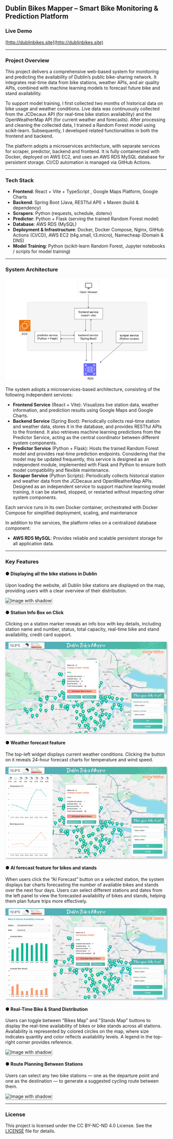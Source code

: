 ## Dublin Bikes Mapper – Smart Bike Monitoring & Prediction Platform



### Live Demo

[http://dublinbikes.site](http://dublinbikes.site)

------

### Project Overview

This project delivers a comprehensive web-based system for monitoring and predicting the availability of Dublin’s public bike-sharing network. It integrates real-time data from bike stations, weather APIs, and air quality APIs, combined with machine learning models to forecast future bike and stand availability.

To support model training, I first collected two months of historical data on bike usage and weather conditions. Live data was continuously collected from the JCDecaux API (for real-time bike station availability) and the OpenWeatherMap API (for current weather and forecasts). After processing and cleaning the collected data, I trained a Random Forest model using scikit-learn. Subsequently, I developed related functionalities in both the frontend and backend.

The platform adopts a microservices architecture, with separate services for scraper, predictor, backend and frontend. It is fully containerized with Docker, deployed on AWS EC2, and uses an AWS RDS MySQL database for persistent storage. CI/CD automation is managed via GitHub Actions.

------

###  Tech Stack

- **Frontend**: React + Vite + TypeScript , Google Maps Platform, Google Charts
- **Backend**: Spring Boot (Java, RESTful API) + Maven (build & dependency)
- **Scrapers**: Python (requests, schedule, dotenv)
- **Predictor**: Python + Flask  (serving the trained Random Forest model)
- **Database**: AWS RDS (MySQL)
- **Deployment & Infrastructure**: Docker, Docker Compose, Nginx, GitHub Actions (CI/CD), AWS EC2 (t4g.small, t3.micro), Namecheap (Domain & DNS)
- **Model Training**: Python (scikit-learn Random Forest, Jupyter notebooks / scripts for model training)

---

### System Architecture

![image-20250504222149642](docs/images/single-node.png)

The system adopts a microservices-based architecture, consisting of the following independent services:

- **Frontend Service** (React + Vite): Visualizes live station data, weather information, and prediction results using Google Maps and Google Charts.
- **Backend Service** (Spring Boot): Periodically collects real-time station and weather data, stores it in the database, and provides RESTful APIs to the frontend. It also retrieves machine learning predictions from the Predictor Service, acting as the central coordinator between different system components.
- **Predictor Service** (Python + Flask): Hosts the trained Random Forest model and provides real-time prediction endpoints. Considering that the model may be updated frequently, this service is designed as an independent module, implemented with Flask and Python to ensure both model compatibility and flexible maintenance.
- **Scraper Service** (Python Scripts): Periodically collects historical station and weather data from the JCDecaux and OpenWeatherMap APIs. Designed as an independent service to support machine learning model training, it can be started, stopped, or restarted without impacting other system components.

Each service runs in its own Docker container, orchestrated with Docker Compose for simplified deployment, scaling, and maintenance

In addition to the services, the platform relies on a centralized database component:

- **AWS RDS MySQL**: Provides reliable and scalable persistent storage for all application data.

---

### Key Features

#### **● Displaying all the bike stations in Dublin**

Upon loading the website, all Dublin bike stations are displayed on the map, providing users with a clear overview of their distribution. 

<img src="docs/images/image-20250426215749026.png" alt="Image with shadow" style="box-shadow: 2px 2px 5px rgba(0, 0, 0, 0.3); border: none;">



#### ● Station Info Box on Click

Clicking on a station marker reveals an info box with key details, including station name and number, status, total capacity, real-time bike and stand availability, credit card support.

<img src="docs/images/image-20250426215822921.png" alt="Image with shadow" style="box-shadow: 2px 2px 5px rgba(0, 0, 0, 0.3); border: none;">



#### **● Weather forecast feature**

The top-left widget displays current weather conditions. Clicking the button on it  reveals 24-hour forecast charts for temperature and wind speed.

<img src="docs/images/image-20250426215859705.png" alt="Image with shadow" style="box-shadow: 2px 2px 4px rgba(0, 0, 0, 0.3); border: none;">



#### ● **AI forecast feature for bikes and stands**

When users click the “AI Forecast” button on a selected station, the system displays bar charts forecasting the number of available bikes and stands over the next four days. Users can select different stations and dates from the left panel to view the forecasted availability of bikes and stands, helping them plan future trips more effectively.

<img src="docs/images/image-20250426220001780.png" alt="Image with shadow" style="box-shadow: 2px 2px 4px rgba(0, 0, 0, 0.3); border: none;">



#### **● Real-Time Bike & Stand Distribution**

Users can toggle between "Bikes Map" and "Stands Map" buttons to display the real-time availability of bikes or bike stands across all stations. Availability is represented by colored circles on the map, where size indicates quantity and color reflects availability levels. A legend in the top-right corner provides reference.

<img src="docs/images/image-20250426220032593.png" alt="Image with shadow" style="box-shadow: 2px 2px 4px rgba(0, 0, 0, 0.3); border: none;">



#### **● Route Planning Between Stations**

Users can select any two bike stations — one as the departure point and one as the destination — to generate a suggested cycling route between them. 

<img src="docs/images/image-20250426220136418.png" alt="Image with shadow" style="box-shadow: 2px 2px 4px rgba(0, 0, 0, 0.3); border: none;">

------

### License

This project is licensed under the CC BY-NC-ND 4.0 License. See the [LICENSE](./LICENSE) file for details.
